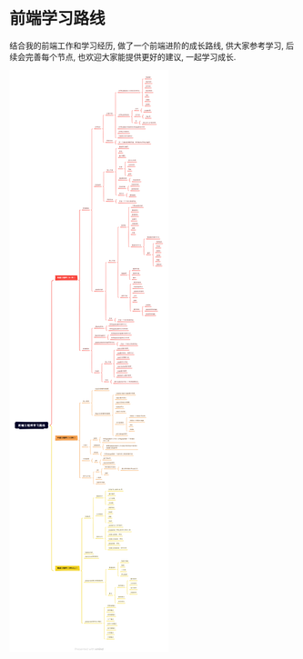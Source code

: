 # 前端学习路线
结合我的前端工作和学习经历, 做了一个前端进阶的成长路线, 供大家参考学习, 后续会完善每个节点, 也欢迎大家能提供更好的建议, 一起学习成长.

![img](./assets/前端工程师学习路线.png)

